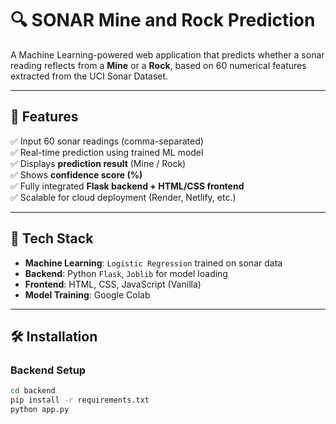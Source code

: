 # 🔍 SONAR Mine and Rock Prediction

A Machine Learning-powered web application that predicts whether a sonar reading reflects from a **Mine** or a **Rock**, based on 60 numerical features extracted from the UCI Sonar Dataset.

---

## 📌 Features

✅ Input 60 sonar readings (comma-separated)  
✅ Real-time prediction using trained ML model  
✅ Displays **prediction result** (Mine / Rock)  
✅ Shows **confidence score (%)**  
✅ Fully integrated **Flask backend + HTML/CSS frontend**  
✅ Scalable for cloud deployment (Render, Netlify, etc.)

---

## 🧠 Tech Stack

- **Machine Learning**: `Logistic Regression` trained on sonar data  
- **Backend**: Python `Flask`, `Joblib` for model loading  
- **Frontend**: HTML, CSS, JavaScript (Vanilla)  
- **Model Training**: Google Colab  

---

## 🛠️ Installation

### Backend Setup

```bash
cd backend
pip install -r requirements.txt
python app.py

